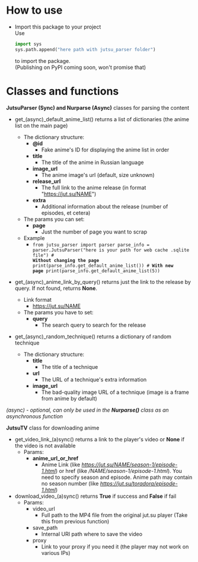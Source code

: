 # How to use

- Import this package to your project<br />
  Use
  ```py
  import sys
  sys.path.append("here path with jutsu_parser folder")
  ```
  to import the package.<br />
  (Publishing on PyPI coming soon, won't promise that)

# Classes and functions

**JutsuParser (Sync) and Nurparse (Async)** classes for parsing the content

- get\_(async)\_default_anime_list() returns a list of dictionaries (the anime list on the main page)

  - The dictionary structure:
    - **@id**
      - Fake anime's ID for displaying the anime list in order
    - **title**
      - The title of the anime in Russian language
    - **image_url**
      - The anime image's url (default, size unknown)
    - **release_url**
      - The full link to the anime release (in format "https://jut.su/NAME")
    - **extra**
      - Additional information about the release (number of episodes, et cetera)
  - The params you can set:
    - **page**
      - Just the number of page you want to scrap
  - Example
    - <code>from jutsu_parser import parser
      parse_info = parser.JutsuParser("here is your path for web cache .sqlite file")
      \# **Without changing the page**
      print(parse_info.get_default_anime_list())
      \# **With new page**
      print(parse_info.get_default_anime_list(5))</code>

- get\_(async)\_anime_link_by_query() returns just the link to the release by query. If not found, returns **None**.

  - Link format
    - https://jut.su/NAME
  - The params you have to set:
    - **query**
      - The search query to search for the release

- get\_(async)\_random_technique() returns a dictionary of random technique
  - The dictionary structure:
    - **title**
      - The title of a technique
    - **url**
      - The URL of a technique's extra information
    - **image_url**
      - The bad-quality image URL of a technique (image is a frame from anime by default)

_(async) - optional, can only be used in the **Nurparse()** class as an asynchronous function_

**JutsuTV** class for downloading anime

- get_video_link\_(a)sync() returns a link to the player's video or **None** if the video is not available
  - Params:
    - **anime_url_or_href**
      - Anime Link (like _https://jut.su/NAME/season-1/episode-1.html_) or href (like _/NAME/season-1/episode-1.html_). You need to specify season and episode. Anime path may contain no season number (like _https://jut.su/toradora/episode-1.html_)
- download_video\_(a)sync() returns **True** if success and **False** if fail
  - Params:
    - video_url
      - Full path to the MP4 file from the original jut.su player (Take this from previous function)
    - save_path
      - Internal URI path where to save the video
    - proxy
      - Link to your proxy if you need it (the player may not work on various IPs)
